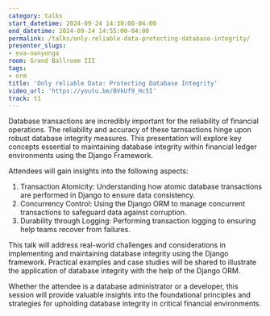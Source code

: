 ```yaml
---
category: talks
start_datetime: 2024-09-24 14:30:00-04:00
end_datetime: 2024-09-24 14:55:00-04:00
permalink: /talks/only-reliable-data-protecting-database-integrity/
presenter_slugs:
- eva-nanyonga
room: Grand Ballroom III
tags:
- orm
title: 'Only reliable Data: Protecting Database Integrity'
video_url: 'https://youtu.be/BVkUf9_Hc5I'
track: t1
---
```


Database transactions are incredibly important for the reliability of financial operations. The reliability and accuracy of these tarnsactions hinge upon robust database integrity measures. This presentation will explore key concepts essential to maintaining database integrity within financial ledger environments using the Django Framework.

Attendees will gain insights into the following aspects:
1. Transaction Atomicity: Understanding how atomic database transactions are performed in Django to ensure data consistency.
2. Concurrency Control: Using the Django ORM to manage concurrent transactions to safeguard data against corruption.
3. Durability through Logging: Performing transaction logging to ensuring help teams recover from failures.

This talk will address real-world challenges and considerations in implementing and maintaining database integrity using the Django framework. Practical examples and case studies will be shared to illustrate the application of database integrity with the help of the Django ORM.

Whether the attendee is a database administrator or a developer, this session will provide valuable insights into the foundational principles and strategies for upholding database integrity in critical financial environments.

